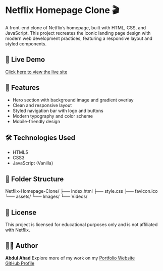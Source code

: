 # Netflix Homepage Clone 🎬

A front-end clone of Netflix’s homepage, built with HTML, CSS, and JavaScript. This project recreates the iconic landing page design with modern web development practices, featuring a responsive layout and styled components.

## 🔗 Live Demo

[Click here to view the live site](https://abdulahad56.github.io/Netflix-Homepage-Clone/)

## 🚀 Features

- Hero section with background image and gradient overlay
- Clean and responsive layout
- Styled navigation bar with logo and buttons
- Modern typography and color scheme
- Mobile-friendly design

## 🛠️ Technologies Used

- HTML5  
- CSS3  
- JavaScript (Vanilla)

## 📁 Folder Structure

Netflix-Homepage-Clone/
├── index.html
├── style.css
├── favicon.ico
└── assets/
        └── Images/
        └── Videos/
          

## 📄 License

This project is licensed for educational purposes only and is not affiliated with Netflix.

## 👨‍💻 Author

**Abdul Ahad**
Explore more of my work on my [Portfolio Website](https://abdulahadportfolio.netlify.app/)  
[GitHub Profile](https://github.com/AbdulAhad56)

